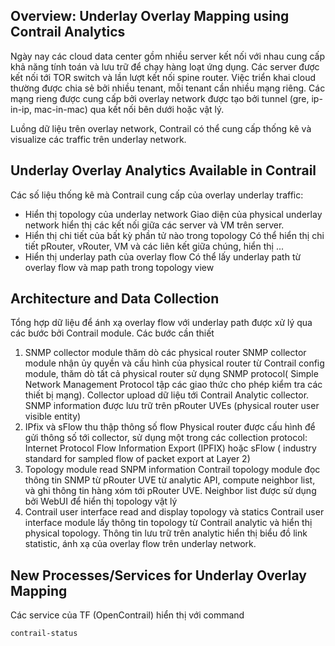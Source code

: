 
## Overview: Underlay Overlay Mapping using Contrail Analytics

Ngày nay các cloud data center gồm nhiều server kết nối với nhau cung cấp khả năng tính toán và lưu trữ để chạy hàng loạt ứng dụng. Các server được kết nối tới TOR switch và lần lượt kết nối spine router. Việc triển khai cloud thường được chia sẻ bởi nhiều tenant, mỗi tenant cần nhiều mạng riêng. Các mạng rieng được cung cấp bởi overlay network được tạo bởi tunnel (gre, ip-in-ip, mac-in-mac) qua kết nối bên dưới hoặc vật lý. 

Luồng dữ liệu trên overlay network, Contrail có thể cung cấp thống kê và visualize các traffic trên underlay network. 

## Underlay Overlay Analytics Available in Contrail 

Các số liệu thống kê mà Contrail cung cấp của overlay underlay traffic:
- Hiển thị topology của underlay network 
Giao diện của physical underlay network hiển thị các kết nối giữa các server và VM trên server.
- Hiển thị chi tiết của bất kỳ phần tử nào trong topology
Có thể hiển thị chi tiết pRouter, vRouter, VM và các liên kết giữa chúng, hiển thị ...
- Hiển thị underlay path của overlay flow
Có thể lấy underlay path từ overlay flow và map path trong topology view 

## Architecture and Data Collection

Tổng hợp dữ liệu để ánh xạ  overlay flow với underlay path được xử lý qua các bước bởi Contrail module. 
Các bước cần thiết 
1. SNMP collector module thăm dò các physical router
SNMP collector module nhận ủy quyền và cấu hình của physical router từ Contrail config module, thăm dò tất cả physical router sử dụng SNMP protocol( Simple Network Management Protocol tập các giao thức cho phép kiểm tra các thiết bị mạng). Collector upload dữ liệu tới Contrail Analytic collector. SNMP information được lưu trữ trên pRouter UVEs (physical router user visible entity) 
2. IPfix và sFlow thu thập thông số flow 
Physical router được cấu hình để gửi thông số tới collector, sử dụng một trong các collection protocol: Internet Protocol Flow Information Export (IPFIX) hoặc sFlow ( industry standard for sampled flow of packet export at Layer 2)
3. Topology module read SNPM information
Contrail topology module đọc thông tin SNMP từ pRouter UVE từ analytic API, compute neighbor list, và ghi thông tin hàng xóm tới pRouter UVE. Neighbor list được sử dụng bởi WebUI để hiển thị topology vật lý
4. Contrail user interface read and display topology và statics
Contrail user interface module lấy thông tin topology từ Contrail analytic và hiển thị physical topology. Thông tin lưu trữ  trên analytic hiển thị biểu đồ link statistic, ánh xạ của overlay flow trên underlay network.

## New Processes/Services for Underlay Overlay Mapping 
Các service của TF (OpenContrail) hiển thị với command

```
contrail-status
```

